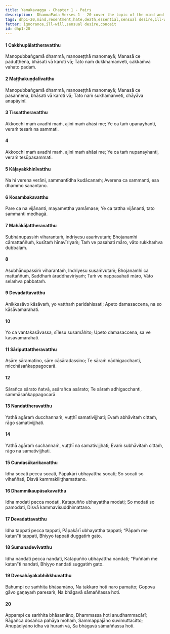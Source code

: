 ```yaml
---
title: Yamakavagga - Chapter 1 - Pairs
description:  DhammaPada Verses 1 - 20 cover the topic of the mind and the importance of guarding it. The mind is compared to a poorly covered house, and the wise one is encouraged to guard the mind to avoid falling into Māra's realm.
tags: dhp1-20,mind,resentment,hate,death,essential,sensual desire,ill-will,passion,delusion
fetter: ignorance,ill-will,sensual desire,conceit
id: dhp1-20
---
```


#### 1 Cakkhupālattheravatthu

Manopubbaṅgamā dhammā,
manoseṭṭhā manomayā;
Manasā ce paduṭṭhena,
bhāsati vā karoti vā;
Tato naṁ dukkhamanveti,
cakkaṁva vahato padaṁ.

#### 2 Maṭṭhakuṇḍalīvatthu

Manopubbaṅgamā dhammā,
manoseṭṭhā manomayā;
Manasā ce pasannena,
bhāsati vā karoti vā;
Tato naṁ sukhamanveti,
chāyāva anapāyinī.

#### 3 Tissattheravatthu

Akkocchi maṁ avadhi maṁ,
ajini maṁ ahāsi me;
Ye ca taṁ upanayhanti,
veraṁ tesaṁ na sammati.

#### 4

Akkocchi maṁ avadhi maṁ,
ajini maṁ ahāsi me;
Ye ca taṁ nupanayhanti,
veraṁ tesūpasammati.

#### 5 Kāḷayakkhinīvatthu

Na hi verena verāni,
sammantīdha kudācanaṁ;
Averena ca sammanti,
esa dhammo sanantano.

#### 6 Kosambakavatthu

Pare ca na vijānanti,
mayamettha yamāmase;
Ye ca tattha vijānanti,
tato sammanti medhagā.

#### 7 Mahākāḷattheravatthu

Subhānupassiṁ viharantaṁ,
indriyesu asaṁvutaṁ;
Bhojanamhi cāmattaññuṁ,
kusītaṁ hīnavīriyaṁ;
Taṁ ve pasahati māro,
vāto rukkhaṁva dubbalaṁ.

#### 8

Asubhānupassiṁ viharantaṁ,
Indriyesu susaṁvutaṁ;
Bhojanamhi ca mattaññuṁ,
Saddhaṁ āraddhavīriyaṁ;
Taṁ ve nappasahati māro,
Vāto selaṁva pabbataṁ.

#### 9 Devadattavatthu

Anikkasāvo kāsāvaṁ,
yo vatthaṁ paridahissati;
Apeto damasaccena,
na so kāsāvamarahati.

#### 10

Yo ca vantakasāvassa,
sīlesu susamāhito;
Upeto damasaccena,
sa ve kāsāvamarahati.

#### 11 Sāriputtattheravatthu

Asāre sāramatino,
sāre cāsāradassino;
Te sāraṁ nādhigacchanti,
micchāsaṅkappagocarā.

#### 12

Sārañca sārato ñatvā,
asārañca asārato;
Te sāraṁ adhigacchanti,
sammāsaṅkappagocarā.

#### 13 Nandattheravatthu

Yathā agāraṁ ducchannaṁ,
vuṭṭhī samativijjhati;
Evaṁ abhāvitaṁ cittaṁ,
rāgo samativijjhati.

#### 14

Yathā agāraṁ suchannaṁ,
vuṭṭhī na samativijjhati;
Evaṁ subhāvitaṁ cittaṁ,
rāgo na samativijjhati.

#### 15 Cundasūkarikavatthu

Idha socati pecca socati,
Pāpakārī ubhayattha socati;
So socati so vihaññati,
Disvā kammakiliṭṭhamattano.

#### 16 Dhammikaupāsakavatthu

Idha modati pecca modati,
Katapuñño ubhayattha modati;
So modati so pamodati,
Disvā kammavisuddhimattano.

#### 17 Devadattavatthu

Idha tappati pecca tappati,
Pāpakārī ubhayattha tappati;
“Pāpaṁ me katan”ti tappati,
Bhiyyo tappati duggatiṁ gato.

#### 18 Sumanadevīvatthu

Idha nandati pecca nandati,
Katapuñño ubhayattha nandati;
“Puññaṁ me katan”ti nandati,
Bhiyyo nandati suggatiṁ gato.

#### 19 Dvesahāyakabhikkhuvatthu

Bahumpi ce saṁhita bhāsamāno,
Na takkaro hoti naro pamatto;
Gopova gāvo gaṇayaṁ paresaṁ,
Na bhāgavā sāmaññassa hoti.

#### 20

Appampi ce saṁhita bhāsamāno,
Dhammassa hoti anudhammacārī;
Rāgañca dosañca pahāya mohaṁ,
Sammappajāno suvimuttacitto;
Anupādiyāno idha vā huraṁ vā,
Sa bhāgavā sāmaññassa hoti.
